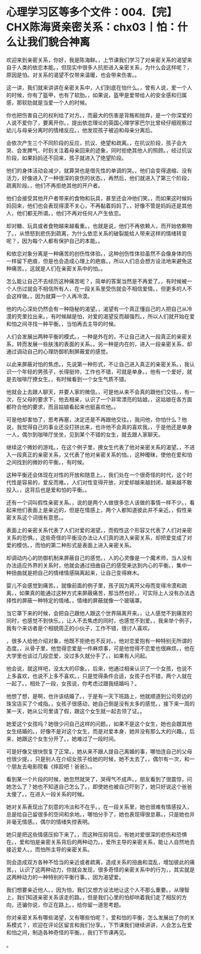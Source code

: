 # 心理学习区等多个文件：004.【完】CHX陈海贤亲密关系：chx03丨怕：什么让我们貌合神离

欢迎来到亲密关系，你好，我是陈海鲜。，上节课我们学习了对亲密关系的渴望来自于人类的依恋本能。，但现实中很多人抗拒进入亲密关系，为什么会这样呢？，原因是怕。对关系的渴望不仅带来温暖，也会带来伤害。。

这一讲，我们就来讲讲在亲密关系中，人们到底在怕什么。，曾有人说，爱一个人的时候，你有了盔甲，也有了软肋。，如果说，盔甲是爱带给人的安全感和归属感，那软肋就是当爱一个人的时候。

你也把伤害自己的权利给了对方。，而最大的伤害是背叛和抛弃，是一个你深爱的人说不爱你了，要离开你。，提出依恋理论的英国心理学家巴尔比曾经仔细观察过幼儿与母亲分离时的情绪反应。，他发现孩子被迫和母亲分离后。

会依次产生三个不同阶段的反应，抗议、绝望和疏离。，在抗议阶段，孩子会大哭、会发脾气、时刻关注着母亲回来的迹象，同时拒绝其他人的照顾。，经过抗议阶段，如果妈妈还不回来，孩子就进入了绝望阶段。

他们的身体活动会减少，就算哭也是借先性的单调的哭。，他们会变得退缩、没有活力，好像进入了一种很深的哀伤的状态。，再然后，他们就进入了第三个阶段，疏离阶段。，他们不再拒绝其他的开户者。

他们会接受其他开户者带来的食物和玩具，甚至还会冲他们笑。，而如果这时候妈妈回来，他们也会表现得漠不关心，不再黏着妈妈了。，好像不管是妈妈还是其他人，他们都无所谓。，他们不再对任何人产生依恋。

却对糖、玩具或者食物越来越看重。，也就是说，他们不再依赖人，而开始依赖物了。，从愤怒到悲伤到疏离，为什么依恋关系的破裂能给人带来这样的情绪转变呢？，因为每个人都有保护自己的本能。。

和依恋对象分离是一种痛苦的创伤性体验。，这种创伤性体验虽然不会像身体的伤一样留下疤痕，但是也会造成心理上的疤痕。，所以人们总会想方设法地来避免这种痛苦。，这就是人们在亲密关系中的怕。。

怎么能让自己不去经历这种痛苦呢？，简单的答案当然是不再爱了。，有时候被一个人伤过就会不相信所有人，在一段关系里受伤就会不相信爱情。，但更多的人不会这样做。，因为就算一个人再冷漠。

他的内心深处仍然会有一种隐秘的渴望。，渴望有一个真正懂自己的人把自己从冷漠的壳里拉出来。，有时候越是怕，对爱的渴望反而越强烈。，所以人们就开始在爱和怕之间寻找一种平衡。，当怕再去主导的时候。

人们会发展出两种平衡的模式。，一种是外在的，不让自己进入一段真正的亲密关系，转而发展一些肤浅的表面的关系。，另一种是内在的，进入一段亲密关系，却通过调动自己的心理防御机制屏蔽爱的感觉。

以此来屏蔽对怕的焦虑。，先说第一种形式，不让自己进入真正的亲密关系。，我认识一个年轻的男孩子，长得挺帅，工作也不错，可就是单身。，他有一个爱好，就是去咖啡厅撩女生。，有时候看到一个女生气质不错。

他就会上去跟人聊天，并要人家的微信。，可是他从来不会真的跟他们交往。，有一次，在父母的要求下，他去相亲，认识了一个非常漂亮的姑娘。，这姑娘在各方面都符合他的要求，而且姑娘看起来也挺喜欢他。。

可是他却害怕了，思考再塞，决定还是不再跟他交往。，我问他，你怕什么？他说，我觉得自己的事业还没打拼出来，也许他不会真的喜欢我。，于是他还是单身一人，偶尔到咖啡厅坐坐，见到某个不错的女生，就去跟人家聊天。

继续这个微妙的游戏。，在这个例子里，撩女生代表了他对亲密关系的渴望。，不进入一段真正的亲密关系，又代表了他对亲密关系的怕。，这种暧昧，使他在爱和怕之间找到的微妙的平衡。，有时候。

这种平衡还会体现在对性的开放和随意上。，我们处在一个很奇怪的时代，这个时代性是容易的，爱反而难。，人们对性变得开放，对爱却越来越封闭，越来越不敢投入。，这背后也是爱和怕的平衡。。

还有一个词叫假性亲密关系。，说的是两个人做很多恋人该做的事情一样不少。，看起来他们表面上是亲近的，但是在情感上，两个人都知道彼此并不亲近。，假性亲密关系这个词很有意思。。

表面上的亲密关系代表了人们对爱的渴望。，而假性这个形容又代表了人们对亲密关系的恐惧。，这些奇怪的平衡没办法让人们真的进入亲密关系，却把爱变成了对爱的模仿。，而怕的第二种形式是表面上进入亲密关系。

却调动内心的防御机制来屏蔽自己的感觉。，人的心灵像是一个魔术师，当人没有办法适应外界的关系时，他就会通过扭曲自己的感受来达到内心的平衡。，集中一种扭曲就是把自己的情绪情感隔离起来，让自己变得麻木。

婴儿不会感觉到痛苦。，就像前面的例子里，孩子因为离开父母而变得冷漠和疏离。，如果真的能通过这种方式来屏蔽痛苦，那当然也好。，可实际上人没有办法选择性的屏蔽一种特定的情绪。，情绪的屏蔽就像一个玻璃罩。

当它罩下来的时候，会把自己跟他人跟这个世界隔离开来。，让人感觉不到痛苦的同时，也感觉不到快乐。，让人不去焦虑的同时，也感觉不到爱。，我来举个例子，我有个来访者是个相貌周正的小伙子，工作不错，很讨人喜欢。

，很多人给他介绍对象，他既不拒绝也不反对。，他对恋爱抱有一种特别无所谓的态度。，从骨子里，他觉得恋爱是一件麻烦事，可是他觉得不恋爱也很麻烦。，他在大学里也谈过几段恋爱，没过多久就分手了。，如果有人问起。

他会说，就这样吧，没太大的印象。，后来，他通过相亲认识了一个女孩，也说不上多喜欢，也说不上多不喜欢。，只是觉得条件合适，女孩子也不错，两个人就在一起了。，相处了一段，女孩说，你考虑过跟我结婚吗？。

他想了想，是啊，也许该结婚了。，于是有一天下班路上，他就顺道到公司旁边的珠宝店买了个戒指。，女孩子很感动，她自己倒是没有太多的感觉。，接下来一周的某一天，她从公司里请了假，跟这个女生就一起去领了证。。

她爱这个女孩吗？她很少问自己这样的问题。，如果不是这个女生，她也会跟其他女生结婚的。，好像不是对这个女生，而是对爱本身，她并没有那么大的兴趣。，后来，她跟这个女生分开了。，她难过了一段时间。

可是好像又很快恢复了正常。，她从来不跟人提自己离婚的事，哪怕连自己的父母也很少提。，只是别人在介绍女孩子给她的时候，她不太去了。，偶尔有一次，和一个朋友去电影院看《摔跤吧！爸爸》。。

看到某一个片段的时候，她忽然就哭了，哭得气不成声。，朋友看到了很震惊，问她怎么了？她也不知道自己怎么了。，即使她也被自己吓到了，她只好说这个爸爸太傻了。，在进入一段关系的时候。

她对关系表现出了刻意的冷淡和不在乎。，在一段关系里，她也很难有情感投入，总是给自己留很多的空间和余地。，哪怕分手了，她也表现得很怠慕。，只是她也并非毫无情感。，偶尔的情绪失控表明。

她只是把这些情感压抑下来了。，而这种压抑背后，有她对爱很深的悲伤和恐惧在。，爱和怕是亲密关系背后的两种动力。，爱所主导的亲密关系，能让人自然地去接近爱人。，而怕所主导的亲密关系。

则会造成双方各种不恰当的亲近或者疏离，造成关系的扭曲和混乱，增加彼此的痛苦。，认识了这两种动力，你就会发现，很多奇怪的亲密关系中的行为，，其实就是这两种动力的一种特别的平衡行事。，因为渴望爱。

我们想要亲近他人。，因为怕，我们又想方设法地让这个人不那么重要。，从理智上，我们知道亲密关系该走的路。，但是我们心里的怕却哄着我们走了相反的方向，还骗你说，你正在路上。，给你留一道思考题。

你对亲密关系有哪些渴望，又有哪些怕呢？，爱和怕的平衡，怎么发展出了你的关系模式？，欢迎在评论区留言和我们分享。，下节课我们继续讲讲，人会怎么在爱和怕之间，制造各种奇怪的平衡。，我们下节课再见。

。